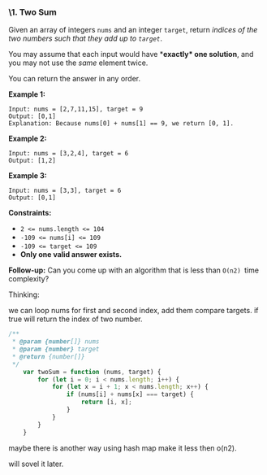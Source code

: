 ### \1. Two Sum

Given an array of integers `nums` and an integer `target`, return *indices of the two numbers such that they add up to `target`*.

You may assume that each input would have ***exactly\* one solution**, and you may not use the *same* element twice.

You can return the answer in any order.

 

**Example 1:**

```
Input: nums = [2,7,11,15], target = 9
Output: [0,1]
Explanation: Because nums[0] + nums[1] == 9, we return [0, 1].
```

**Example 2:**

```
Input: nums = [3,2,4], target = 6
Output: [1,2]
```

**Example 3:**

```
Input: nums = [3,3], target = 6
Output: [0,1]
```

 

**Constraints:**

- `2 <= nums.length <= 104`
- `-109 <= nums[i] <= 109`
- `-109 <= target <= 109`
- **Only one valid answer exists.**

 

**Follow-up:** Can you come up with an algorithm that is less than `O(n2) `time complexity?



Thinking:

we can loop nums for first and second index, add them compare targets. if true will return the index of two number.

```javascript
/**
 * @param {number[]} nums
 * @param {number} target
 * @return {number[]}
 */
    var twoSum = function (nums, target) {
        for (let i = 0; i < nums.length; i++) {
            for (let x = i + 1; x < nums.length; x++) {
                if (nums[i] + nums[x] === target) {
                    return [i, x];
                }
            }
        }
    }
```



maybe there is another way using hash map make it less then o(n2).

 will sovel it later.